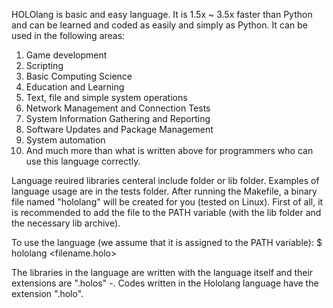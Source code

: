 HOLOlang is basic and easy language. It is 1.5x ~ 3.5x faster than Python and can be learned and coded as easily and simply as Python. It can be used in the following areas:
1) Game development
2) Scripting
3) Basic Computing Science
4) Education and Learning
5) Text, file and simple system operations
6) Network Management and Connection Tests
7) System Information Gathering and Reporting
8) Software Updates and Package Management
9) System automation
10) And much more than what is written above for programmers who can use this language correctly.


Language reuired libraries centeral include folder or lib folder. Examples of language usage are in the tests folder. After running the Makefile, a binary file named "hololang" will be created for you (tested on Linux). First of all, it is recommended to add the file to the PATH variable (with the lib folder and the necessary lib archive).

To use the language (we assume that it is assigned to the PATH variable):
$ hololang <filename.holo>

The libraries in the language are written with the language itself and their extensions are ".holos" -. Codes written in the Hololang language have the extension ".holo".

